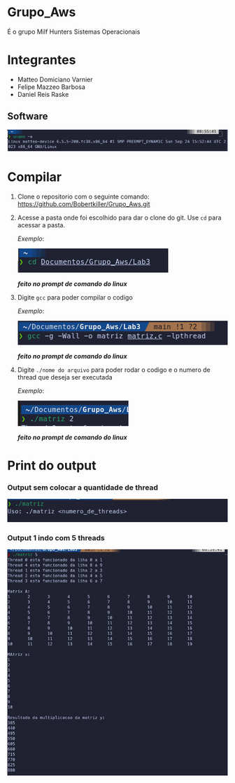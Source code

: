 # Grupo_Aws
É o grupo Milf Hunters Sistemas Operacionais

# Integrantes

- Matteo Domiciano Varnier
- Felipe Mazzeo Barbosa
- Daniel Reis Raske

## Software

![alt](assets/linux.png)


# Compilar
1. Clone o repositorio com o seguinte comando:
    https://github.com/Bobertkiller/Grupo_Aws.git
2. Acesse a pasta onde foi escolhido para dar o clone do git. Use `cd` para acessar a pasta.

    *Exemplo*:

    ![alt](assets/i1.png)

    ***feito no prompt de comando do linux***
3. Digite `gcc` para poder compilar o codigo

    *Exemplo*:

    ![alt](assets/i2.png)

    ***feito no prompt de comando do linux***
3. Digite `./nome do arquivo` para poder rodar o codigo e o numero de thread que deseja ser executada

    *Exemplo*:

    ![alt](assets/i3.png)

    ***feito no prompt de comando do linux***


# Print do output

### Output sem colocar a quantidade de thread
![alt](assets/erro.png)

###  Output 1 indo com 5 threads
![alt](assets/Output.png)



